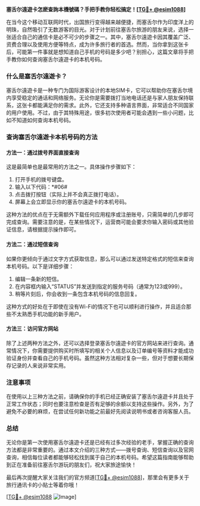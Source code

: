 **塞舌尔遠遊卡怎麽查詢本機號碼？手把手教你轻松搞定！[[TG💪+ @esim1088](https://t.me/s/esim1088)]**

在当今这个移动互联网时代，出国旅行变得越来越便捷，而塞舌尔作为印度洋上的明珠，自然吸引了无数游客的目光。对于计划前往塞舌尔旅游的朋友来说，选择一张适合自己的通信卡是必不可少的步骤之一。其中，塞舌尔遠遊卡因其覆盖广泛、资费合理以及使用方便等特点，成为许多旅行者的首选。然而，当你拿到这张卡后，可能第一件事就是想知道自己手机的号码是多少吧？别担心，这篇文章将手把手教你如何查询塞舌尔遠遊卡的本机号码。

### 什么是塞舌尔遠遊卡？

塞舌尔遠遊卡是一种专门为国际游客设计的本地SIM卡，它可以帮助你在塞舌尔境内享受稳定的通话和网络服务。无论你是需要拨打当地电话还是与家人朋友保持联系，这张卡都能满足你的需求。此外，它还支持多种语言界面，非常适合不同国家的用户使用。不过，由于其特殊用途，很多初次使用者可能会遇到一些小问题，比如不知道如何查询本机号码。

### 查询塞舌尔遠遊卡本机号码的方法

#### 方法一：通过拨号界面直接查询
这是最简单也是最常用的方法之一。具体操作步骤如下：
1. 打开手机的拨号键盘。
2. 输入以下代码：*#06#
3. 点击拨打按钮（实际上并不会真正拨打电话）。
4. 屏幕上会立即显示你的塞舌尔遠遊卡的本机号码。

这种方法的优点在于无需额外下载任何应用程序或注册账号，只需简单的几步即可完成查询。需要注意的是，在某些情况下，运营商可能会要求你输入密码或其他验证信息，请根据提示操作即可。

#### 方法二：通过短信查询
如果你更倾向于通过文字方式获取信息，那么可以通过发送特定格式的短信来查询本机号码。以下是详细步骤：
1. 编辑一条新的短信。
2. 在内容框内输入“STATUS”并发送到指定的服务号码（通常为123或999）。
3. 稍等片刻后，你会收到一条包含本机号码的信息回复。

这种方式的好处在于即使在没有Wi-Fi的情况下也可以顺利进行操作，并且适合那些不太熟悉手机功能的新手用户。

#### 方法三：访问官方网站
除了上述两种方法之外，还可以选择登录塞舌尔遠遊卡的官方网站来进行查询。通常情况下，你需要提供购买时所填写的相关个人信息以及订单编号等资料才能成功验证身份并查看自己的手机号码。虽然这种方法相对复杂一些，但对于想要长期保存记录的人来说非常实用。

### 注意事项
在使用以上三种方法之前，请确保你的手机已经正确安装了塞舌尔遠遊卡并且处于正常工作状态；同时也要注意检查是否有足够的余额以支持这些操作。另外，为了避免不必要的麻烦，在尝试任何新功能之前最好先阅读说明书或者咨询客服人员。

### 总结
无论你是第一次使用塞舌尔遠遊卡还是已经有过多次经验的老手，掌握正确的查询方法都是非常重要的。通过本文介绍的三种方式——拨号查询、短信查询以及官网查询，相信每位读者都能够轻松找到属于自己的本机号码。希望这篇指南能够帮助到正在准备前往塞舌尔游玩的朋友们，祝大家旅途愉快！

最后再次提醒大家关注我们的官方频道[[TG💪+ @esim1088](https://t.me/s/esim1088)]，那里会有更多关于旅行通讯卡的小贴士等着你哦！

[[TG💪+ @esim1088](https://t.me/s/esim1088) ![Image](https://i.postimg.cc/4NQfJmqS/Snipaste-2025-05-13-00-14-12.png)]
